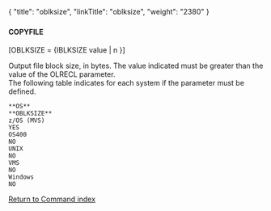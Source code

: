 {
    "title": "oblksize",
    "linkTitle": "oblksize",
    "weight": "2380"
}<span id="oblksize"></span>

### 

#### COPYFILE

\[OBLKSIZE = {IBLKSIZE value | n }\]

Output file block size, in bytes. The value indicated must be greater
than the value of the OLRECL parameter.  
The following table indicates for each system if the parameter
must be defined.

```
**OS**
**OBLKSIZE** 
z/OS (MVS)
YES 
OS400 
NO 
UNIX 
NO 
VMS 
NO 
Windows 
NO
```

[Return to Command index](../../)
